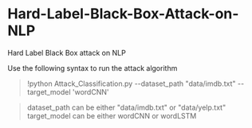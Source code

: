 # Hard-Label-Black-Box-Attack-on-NLP
Hard Label Black Box attack on NLP

Use the following syntax to run the attack algorithm

>!python Attack_Classification.py --dataset_path "data/imdb.txt" --target_model 'wordCNN'

>dataset_path can be either "data/imdb.txt" or "data/yelp.txt" 
>target_model can be either wordCNN or wordLSTM
